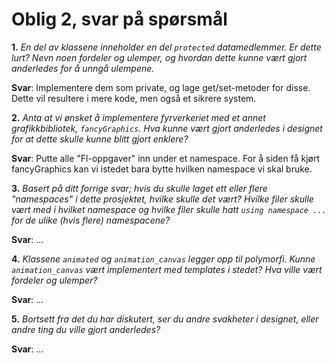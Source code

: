 # Oblig 2, svar på spørsmål

**1.** *En del av klassene inneholder en del `protected` datamedlemmer. Er dette lurt? Nevn noen fordeler og ulemper, og hvordan dette kunne vært gjort anderledes for å unngå ulempene.*
  
**Svar**: Implementere dem som private, og lage get/set-metoder for disse. Dette vil resultere i mere kode, men også et sikrere system.

**2.** *Anta at vi ønsket å implementere fyrverkeriet med et annet grafikkbibliotek, `fancyGraphics`. Hva kunne vært gjort anderledes i designet for at dette skulle kunne blitt gjort enklere?*
  
**Svar**: Putte alle "Fl-oppgaver" inn under et namespace. For å siden få kjørt fancyGraphics kan vi istedet bara bytte hvilken namespace vi skal bruke.

**3.** *Basert på ditt forrige svar; hvis du skulle laget ett eller flere "namespaces" i dette prosjektet, hvilke skulle det vært? Hvilke filer skulle vært med i hvilket namespace og hvilke filer skulle hatt `using namespace ...` for de ulike (hvis flere) namespacene?*

**Svar**: ...

**4.** *Klassene `animated` og `animation_canvas` legger opp til polymorfi. Kunne `animation_canvas` vært implementert med templates i stedet? Hva ville vært fordeler og ulemper?*

**Svar**: ...

**5.** *Bortsett fra det du har diskutert, ser du andre svakheter i designet, eller andre ting du ville gjort anderledes?*

**Svar**: ...